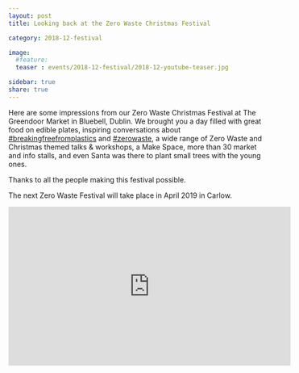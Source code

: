 ```yaml
---
layout: post
title: Looking back at the Zero Waste Christmas Festival

category: 2018-12-festival

image:
  #feature: 
  teaser : events/2018-12-festival/2018-12-youtube-teaser.jpg

sidebar: true
share: true
---
```


Here are some impressions from our Zero Waste Christmas Festival at The Greendoor Market in Bluebell, Dublin. We brought you a day filled with great food on edible plates, inspiring conversations about [#breakingfreefromplastics](https://www.instagram.com/explore/tags/breakingfreefromplastic/) and [#zerowaste](https://www.instagram.com/explore/tags/zerowaste/), a wide range of Zero Waste and Christmas themed talks & workshops, a Make Space, more than 30 market and info stalls, and even Santa was there to plant small trees with the young ones. 

Thanks to all the people making this festival possible. 

The next Zero Waste Festival will take place in April 2019 in Carlow. 

<iframe width="560" height="315" src="https://www.youtube.com/embed/Qb5C3TkzGjk" frameborder="0" allow="accelerometer; autoplay; encrypted-media; gyroscope; picture-in-picture" allowfullscreen></iframe>




